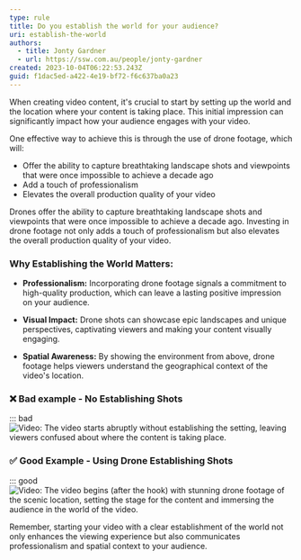 ```yaml
---
type: rule
title: Do you establish the world for your audience?
uri: establish-the-world
authors:
  - title: Jonty Gardner
  - url: https://ssw.com.au/people/jonty-gardner
created: 2023-10-04T06:22:53.243Z
guid: f1dac5ed-a422-4e19-bf72-f6c637ba0a23
---
```


When creating video content, it's crucial to start by setting up the world and the location where your content is taking place. This initial impression can significantly impact how your audience engages with your video. 

One effective way to achieve this is through the use of drone footage, which will:

* Offer the ability to capture breathtaking landscape shots and viewpoints that were once impossible to achieve a decade ago
* Add a touch of professionalism
* Elevates the overall production quality of your video

Drones offer the ability to capture breathtaking landscape shots and viewpoints that were once impossible to achieve a decade ago. Investing in drone footage not only adds a touch of professionalism but also elevates the overall production quality of your video.

### Why Establishing the World Matters:

- **Professionalism:** Incorporating drone footage signals a commitment to high-quality production, which can leave a lasting positive impression on your audience.

- **Visual Impact:** Drone shots can showcase epic landscapes and unique perspectives, captivating viewers and making your content visually engaging.

- **Spatial Awareness:** By showing the environment from above, drone footage helps viewers understand the geographical context of the video's location.

### ❌ Bad example - No Establishing Shots

::: bad
![Video: The video starts abruptly without establishing the setting, leaving viewers confused about where the content is taking place.](youtube: 'https://youtu.be/7jOJ2QlfGUg')

### ✅ Good Example - Using Drone Establishing Shots

::: good
![Video: The video begins (after the hook) with stunning drone footage of the scenic location, setting the stage for the content and immersing the audience in the world of the video.](youtube: 'https://youtu.be/uFLnYo_z6Pw')

Remember, starting your video with a clear establishment of the world not only enhances the viewing experience but also communicates professionalism and spatial context to your audience.

